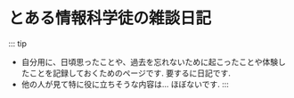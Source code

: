# とある情報科学徒の雑談日記

::: tip
- 自分用に、日頃思ったことや、過去を忘れないために起こったことや体験したことを記録しておくためのページです. 要するに日記です.
- 他の人が見て特に役に立ちそうな内容は... ほぼないです.
:::
